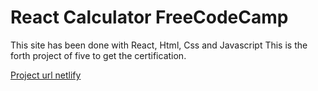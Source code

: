 # React Calculator FreeCodeCamp

This site has been done with React, Html, Css and Javascript
This is the forth project of five to get the certification.

[Project url netlify](https://main--05-react-pomodoro-clock.netlify.app/)